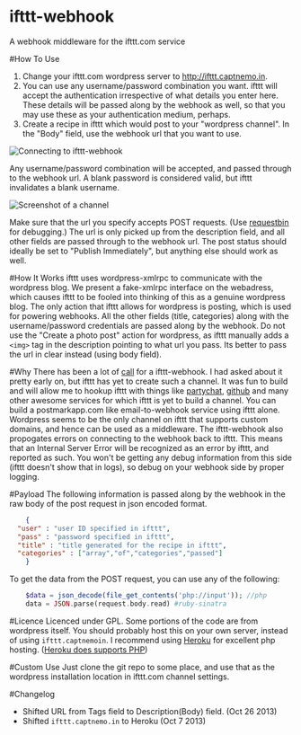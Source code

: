 ifttt-webhook
=============

A webhook middleware for the ifttt.com service

#How To Use
1. Change your ifttt.com wordpress server to <http://ifttt.captnemo.in>.
2. You can use any username/password combination you want. ifttt will accept the authentication irrespective of what details you enter here. These details will be passed along by the webhook as well, so that you may use these as your authentication medium, perhaps.
3. Create a recipe in ifttt which would post to your "wordpress channel". In the "Body" field, use the webhook url that you want to use.

![Connecting to ifttt-webhook](http://i.imgur.com/RA0Jb.png "You can type in any username/password you want")

Any username/password combination will be accepted, and passed through to the webhook url. A blank password is considered valid, but ifttt invalidates a blank username.

![Screenshot of a channel](http://i.imgur.com/kPpufmZ.png "Sample Channel for use as a webhook")

Make sure that the url you specify accepts POST requests. (Use [requestbin][rb] for debugging.) The url is only picked up from the description field, and all other fields are passed through to the webhook url. The post status should ideally be set to "Publish Immediately", but anything else should work as well.

#How It Works
ifttt uses wordpress-xmlrpc to communicate with the wordpress blog. We present a fake-xmlrpc interface on the webadress, which causes ifttt to be fooled into thinking of this as a genuine wordpress blog. The only action that ifttt allows for wordpress is posting, which is used for powering webhooks. All the other fields (title, categories) along with the username/password credentials are passed along by the webhook. Do not use the "Create a photo post" action for wordpress, as ifttt manually adds a `<img>` tag in the description pointing to what url you pass. Its better to pass the url in clear instead (using body field).

#Why
There has been a lot of [call](http://blog.jazzychad.net/2012/08/05/ifttt-needs-webhooks-stat.html) for a ifttt-webhook. I had asked about it pretty early on, but ifttt has yet to create such a channel. It was fun to build and will allow me to hookup ifttt with things like [partychat][pc], [github][gh] and many other awesome services for which ifttt is yet to build a channel. You can build a postmarkapp.com like email-to-webhook service using ifttt alone. Wordpress seems to be the only channel on ifttt that supports custom domains, and hence can be used as a middleware. The ifttt-webhook also propogates errors on connecting to the webhook back to ifttt. This means that an Internal Server Error will be recognized as an error by ifttt, and reported as such. You won't be getting any debug information from this side (ifttt doesn't show that in logs), so debug on your webhook side by proper logging.

#Payload
The following information is passed along by the webhook in the raw body of the post request in json encoded format.

```json
    {
  "user" : "user ID specified in ifttt",
  "pass" : "password specified in ifttt",
  "title" : "title generated for the recipe in ifttt",
  "categories" : ["array","of","categories","passed"]
    }
```

To get the data from the POST request, you can use any of the following:

```php
    $data = json_decode(file_get_contents('php://input')); //php
    data = JSON.parse(request.body.read) #ruby-sinatra
```
#Licence
Licenced under GPL. Some portions of the code are from wordpress itself. You should probably host this on your own server, instead of using `ifttt.captnemoin`. I recommend using [Heroku](http://heroku.com) for excellent php hosting. ([Heroku does supports PHP](http://stackoverflow.com/questions/13334052/does-heroku-support-php))

#Custom Use
Just clone the git repo to some place, and use that as the wordpress installation location in ifttt.com channel settings.

#Changelog
- Shifted URL from Tags field to Description(Body) field. (Oct 26 2013)
- Shifted `ifttt.captnemo.in` to Heroku (Oct 7 2013)

[pc]: http://partychat-hooks.appspot.com/ "Partychat Hooks"
[gh]: https://help.github.com/articles/post-receive-hooks/ "Github Post receive hooks"
[rb]: http://requestb.in/
